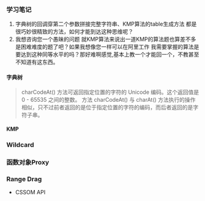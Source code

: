 ### 学习笔记

1. 字典树的回调穿第二个参数拼接完整字符串、KMP算法的table生成方法 都是很巧妙很精致的方法，如何才能到达这种思维呢？
2. 我想咨询您一个愚昧的问题 就KMP算法来说出一道KMP的算法题也算差不多是困难难度的题了吧？如果我想像您一样可以在阿里工作 我需要掌握的算法是要达到这种同等水平的吗？那好难啊感觉,基本上教一个才能回一个，不教甚至不知道有这东西。
 
#### 字典树 ####

> charCodeAt() 方法可返回指定位置的字符的 Unicode 编码。这个返回值是 0 - 65535 之间的整数。
> 方法 charCodeAt() 与 charAt() 方法执行的操作相似，只不过前者返回的是位于指定位置的字符的编码，而后者返回的是字符子串。

#### KMP ####

### Wildcard ###

### 函数对象Proxy ###

### Range Drag ###

* CSSOM API 
